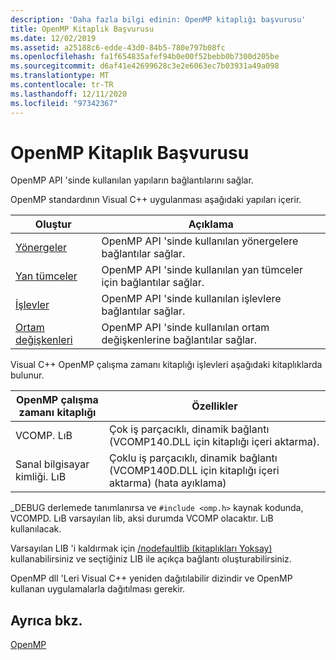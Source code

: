 ```yaml
---
description: 'Daha fazla bilgi edinin: OpenMP kitaplığı başvurusu'
title: OpenMP Kitaplık Başvurusu
ms.date: 12/02/2019
ms.assetid: a25188c6-edde-43d0-84b5-780e797b08fc
ms.openlocfilehash: fa1f654835afef94b0e00f52bebb0b7300d205be
ms.sourcegitcommit: d6af41e42699628c3e2e6063ec7b03931a49a098
ms.translationtype: MT
ms.contentlocale: tr-TR
ms.lasthandoff: 12/11/2020
ms.locfileid: "97342367"
---
```

# <a name="openmp-library-reference"></a>OpenMP Kitaplık Başvurusu

OpenMP API 'sinde kullanılan yapıların bağlantılarını sağlar.

OpenMP standardının Visual C++ uygulanması aşağıdaki yapıları içerir.

|Oluştur|Açıklama|
|---------------|-----------------|
|[Yönergeler](openmp-directives.md)|OpenMP API 'sinde kullanılan yönergelere bağlantılar sağlar.|
|[Yan tümceler](openmp-clauses.md)|OpenMP API 'sinde kullanılan yan tümceler için bağlantılar sağlar.|
|[İşlevler](openmp-functions.md)|OpenMP API 'sinde kullanılan işlevlere bağlantılar sağlar.|
|[Ortam değişkenleri](openmp-environment-variables.md)|OpenMP API 'sinde kullanılan ortam değişkenlerine bağlantılar sağlar.|

Visual C++ OpenMP çalışma zamanı kitaplığı işlevleri aşağıdaki kitaplıklarda bulunur.

|OpenMP çalışma zamanı kitaplığı|Özellikler|
|------------------------------|---------------------|
|VCOMP. LıB|Çok iş parçacıklı, dinamik bağlantı (VCOMP140.DLL için kitaplığı içeri aktarma).|
|Sanal bilgisayar kimliği. LıB|Çoklu iş parçacıklı, dinamik bağlantı (VCOMP140D.DLL için kitaplığı içeri aktarma) (hata ayıklama)|

_DEBUG derlemede tanımlanırsa ve `#include <omp.h>` kaynak kodunda, VCOMPD. LıB varsayılan lib, aksi durumda VCOMP olacaktır. LıB kullanılacak.

Varsayılan LIB 'i kaldırmak için [/nodefaultlib (kitaplıkları Yoksay)](../../../build/reference/nodefaultlib-ignore-libraries.md) kullanabilirsiniz ve seçtiğiniz LIB ile açıkça bağlantı oluşturabilirsiniz.

OpenMP dll 'Leri Visual C++ yeniden dağıtılabilir dizindir ve OpenMP kullanan uygulamalarla dağıtılması gerekir.

## <a name="see-also"></a>Ayrıca bkz.

[OpenMP](../../../parallel/openmp/openmp-in-visual-cpp.md)
